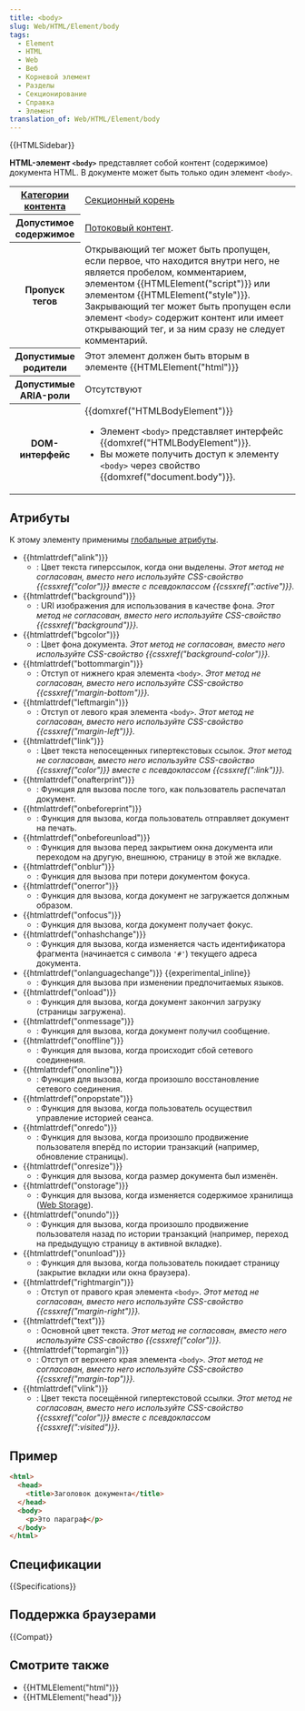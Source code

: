 ```yaml
---
title: <body>
slug: Web/HTML/Element/body
tags:
  - Element
  - HTML
  - Web
  - Веб
  - Корневой элемент
  - Разделы
  - Секционирование
  - Справка
  - Элемент
translation_of: Web/HTML/Element/body
---
```


{{HTMLSidebar}}

**HTML-элемент `<body>`** представляет собой контент (содержимое) документа HTML. В документе может быть только один элемент `<body>`.

<table class="properties">
  <tbody>
    <tr>
      <th scope="row">
        <a href="/ru/docs/Web/Guide/HTML/Content_categories"
          >Категории контента</a
        >
      </th>
      <td>
        <a
          href="/ru/docs/Web/Guide/HTML/Sections_and_Outlines_of_an_HTML5_document#Корни_задания_разделов"
          >Секционный корень</a
        >
      </td>
    </tr>
    <tr>
      <th scope="row">Допустимое содержимое</th>
      <td>
        <a href="/ru/docs/Web/Guide/HTML/Content_categories#Потоковый_контент"
          >Потоковый контент</a
        >.
      </td>
    </tr>
    <tr>
      <th scope="row">Пропуск тегов</th>
      <td>
        Открывающий тег может быть пропущен, если первое, что находится внутри
        него, не является пробелом, комментарием, элементом
        {{HTMLElement("script")}} или элементом
        {{HTMLElement("style")}}. Закрывающий тег может быть пропущен
        если элемент <code>&#x3C;body></code> содержит контент или имеет
        открывающий тег, и за ним сразу не следует комментарий.
      </td>
    </tr>
    <tr>
      <th scope="row">Допустимые родители</th>
      <td>
        Этот элемент должен быть вторым в элементе
        {{HTMLElement("html")}}
      </td>
    </tr>
    <tr>
      <th scope="row">Допустимые ARIA-роли</th>
      <td>Отсутствуют</td>
    </tr>
    <tr>
      <th scope="row">DOM-интерфейс</th>
      <td>
        {{domxref("HTMLBodyElement")}}
        <ul>
          <li>
            Элемент <code>&#x3C;body></code> представляет интерфейс
            {{domxref("HTMLBodyElement")}}.
          </li>
          <li>
            Вы можете получить доступ к элементу <code>&#x3C;body></code> через
            свойство {{domxref("document.body")}}.
          </li>
        </ul>
      </td>
    </tr>
  </tbody>
</table>

## Атрибуты

К этому элементу применимы [глобальные атрибуты](/ru/docs/Web/HTML/Общие_атрибуты).

- {{htmlattrdef("alink")}}
  - : Цвет текста гиперссылок, когда они выделены. _Этот метод не согласован, вместо него используйте CSS-свойство {{cssxref("color")}} вместе с псевдоклассом {{cssxref(":active")}}._
- {{htmlattrdef("background")}}
  - : URI изображения для использования в качестве фона. _Этот метод не согласован, вместо него используйте CSS-свойство {{cssxref("background")}}._
- {{htmlattrdef("bgcolor")}}
  - : Цвет фона документа. _Этот метод не согласован, вместо него используйте CSS-свойство {{cssxref("background-color")}}._
- {{htmlattrdef("bottommargin")}}
  - : Отступ от нижнего края элемента `<body>`. _Этот метод не согласован, вместо него используйте CSS-свойство {{cssxref("margin-bottom")}}._
- {{htmlattrdef("leftmargin")}}
  - : Отступ от левого края элемента `<body>`. _Этот метод не согласован, вместо него используйте CSS-свойство {{cssxref("margin-left")}}._
- {{htmlattrdef("link")}}
  - : Цвет текста непосещенных гипертекстовых ссылок. _Этот метод не согласован, вместо него используйте CSS-свойство {{cssxref("color")}} вместе с псевдоклассом {{cssxref(":link")}}._
- {{htmlattrdef("onafterprint")}}
  - : Функция для вызова после того, как пользователь распечатал документ.
- {{htmlattrdef("onbeforeprint")}}
  - : Функция для вызова, когда пользователь отправляет документ на печать.
- {{htmlattrdef("onbeforeunload")}}
  - : Функция для вызова перед закрытием окна документа или переходом на другую, внешнюю, страницу в этой же вкладке.
- {{htmlattrdef("onblur")}}
  - : Функция для вызова при потери документом фокуса.
- {{htmlattrdef("onerror")}}
  - : Функция для вызова, когда документ не загружается должным образом.
- {{htmlattrdef("onfocus")}}
  - : Функция для вызова, когда документ получает фокус.
- {{htmlattrdef("onhashchange")}}
  - : Функция для вызова, когда изменяется часть идентификатора фрагмента (начинается с символа `'#'`) текущего адреса документа.
- {{htmlattrdef("onlanguagechange")}} {{experimental_inline}}
  - : Функция для вызова при изменении предпочитаемых языков.
- {{htmlattrdef("onload")}}
  - : Функция для вызова, когда документ закончил загрузку (страницы загружена).
- {{htmlattrdef("onmessage")}}
  - : Функция для вызова, когда документ получил сообщение.
- {{htmlattrdef("onoffline")}}
  - : Функция для вызова, когда происходит сбой сетевого соединения.
- {{htmlattrdef("ononline")}}
  - : Функция для вызова, когда произошло восстановление сетевого соединения.
- {{htmlattrdef("onpopstate")}}
  - : Функция для вызова, когда пользователь осуществил управление историей сеанса.
- {{htmlattrdef("onredo")}}
  - : Функция для вызова, когда произошло продвижение пользователя вперёд по истории транзакций (например, обновление страницы).
- {{htmlattrdef("onresize")}}
  - : Функция для вызова, когда размер документа был изменён.
- {{htmlattrdef("onstorage")}}
  - : Функция для вызова, когда изменяется содержимое хранилища ([Web Storage](/ru/docs/Web/API/Web_Storage_API)).
- {{htmlattrdef("onundo")}}
  - : Функция для вызова, когда произошло продвижение пользователя назад по истории транзакций (например, переход на предыдущую страницу в активной вкладке).
- {{htmlattrdef("onunload")}}
  - : Функция для вызова, когда пользователь покидает страницу (закрытие вкладки или окна браузера).
- {{htmlattrdef("rightmargin")}}
  - : Отступ от правого края элемента `<body>`. _Этот метод не согласован, вместо него используйте CSS-свойство {{cssxref("margin-right")}}._
- {{htmlattrdef("text")}}
  - : Основной цвет текста. _Этот метод не согласован, вместо него используйте CSS-свойство {{cssxref("color")}}._
- {{htmlattrdef("topmargin")}}
  - : Отступ от верхнего края элемента `<body>`. _Этот метод не согласован, вместо него используйте CSS-свойство {{cssxref("margin-top")}}._
- {{htmlattrdef("vlink")}}
  - : Цвет текста посещённой гипертекстовой ссылки. _Этот метод не согласован, вместо него используйте CSS-свойство {{cssxref("color")}} вместе с псевдоклассом {{cssxref(":visited")}}._

## Пример

```html
<html>
  <head>
    <title>Заголовок документа</title>
  </head>
  <body>
    <p>Это параграф</p>
  </body>
</html>
```

## Спецификации

{{Specifications}}

## Поддержка браузерами

{{Compat}}

## Смотрите также

- {{HTMLElement("html")}}
- {{HTMLElement("head")}}
